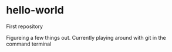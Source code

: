 # hello-world
First repository

Figureing a few things out. Currently playing around with git in the command terminal